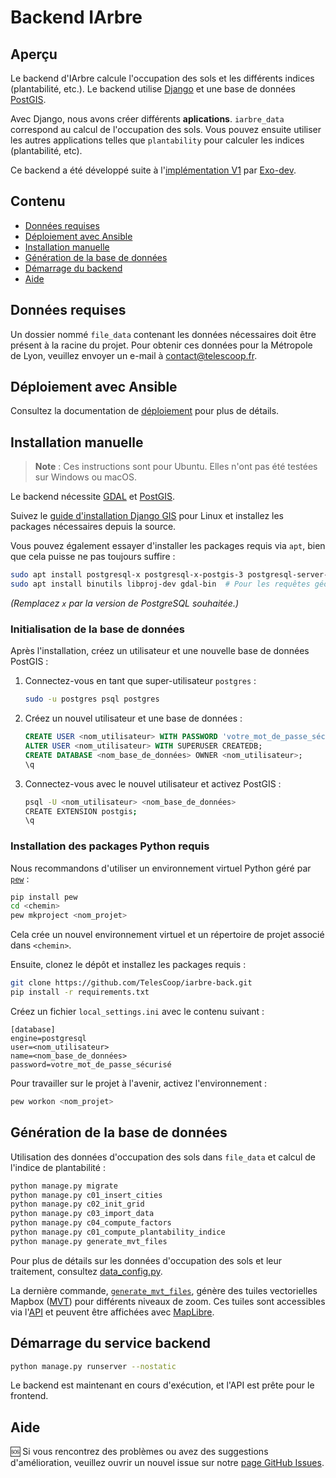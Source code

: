 # Backend IArbre

## Aperçu

Le backend d'IArbre calcule l'occupation des sols et les différents indices (plantabilité, etc.).
Le backend utilise [Django](https://www.djangoproject.com/) et une base de données [PostGIS](https://postgis.net/).

Avec Django, nous avons créer différents **aplications**.
`iarbre_data` correspond au calcul de l'occupation des sols.
Vous pouvez ensuite utiliser les autres applications telles que `plantability` pour calculer les indices (plantabilité, etc).

Ce backend a été développé suite à l'[implémentation V1](https://forge.grandlyon.com/erasme/script-recalcul-calque) par [Exo-dev](https://exo-dev.fr/).

## Contenu

- [Données requises](#données-requises)
- [Déploiement avec Ansible](#déploiement-avec-ansible)
- [Installation manuelle](#installation-manuelle)
- [Génération de la base de données](#génération-de-la-base-de-données)
- [Démarrage du backend](#démarrage-du-service-backend)
- [Aide](#aide)

## Données requises

Un dossier nommé `file_data` contenant les données nécessaires doit être présent à la racine du projet.
Pour obtenir ces données pour la Métropole de Lyon, veuillez envoyer un e-mail à [contact@telescoop.fr](mailto:contact@telescoop.fr).

## Déploiement avec Ansible

Consultez la documentation de [déploiement](https://docs.iarbre.fr/deploy/) pour plus de détails.

## Installation manuelle

> **Note** : Ces instructions sont pour Ubuntu. Elles n'ont pas été testées sur Windows ou macOS.

Le backend nécessite [GDAL](https://gdal.org/en/stable/) et [PostGIS](https://postgis.net/).

Suivez le [guide d'installation Django GIS](https://docs.djangoproject.com/en/5.1/ref/contrib/gis/install/postgis/) pour Linux et installez les packages nécessaires depuis la source.

Vous pouvez également essayer d'installer les packages requis via `apt`, bien que cela puisse ne pas toujours suffire :

```bash
sudo apt install postgresql-x postgresql-x-postgis-3 postgresql-server-dev-x python3-psycopg
sudo apt install binutils libproj-dev gdal-bin  # Pour les requêtes géographiques
```

_(Remplacez `x` par la version de PostgreSQL souhaitée.)_

### Initialisation de la base de données

Après l'installation, créez un utilisateur et une nouvelle base de données PostGIS :

1. Connectez-vous en tant que super-utilisateur `postgres` :

   ```bash
   sudo -u postgres psql postgres
   ```

2. Créez un nouvel utilisateur et une base de données :

   ```sql
   CREATE USER <nom_utilisateur> WITH PASSWORD 'votre_mot_de_passe_sécurisé';
   ALTER USER <nom_utilisateur> WITH SUPERUSER CREATEDB;
   CREATE DATABASE <nom_base_de_données> OWNER <nom_utilisateur>;
   \q
   ```

3. Connectez-vous avec le nouvel utilisateur et activez PostGIS :
   ```bash
   psql -U <nom_utilisateur> <nom_base_de_données>
   CREATE EXTENSION postgis;
   \q
   ```

### Installation des packages Python requis

Nous recommandons d'utiliser un environnement virtuel Python géré par [`pew`](https://github.com/pew-org/pew) :

```bash
pip install pew
cd <chemin>
pew mkproject <nom_projet>
```

Cela crée un nouvel environnement virtuel et un répertoire de projet associé dans `<chemin>`.

Ensuite, clonez le dépôt et installez les packages requis :

```bash
git clone https://github.com/TelesCoop/iarbre-back.git
pip install -r requirements.txt
```

Créez un fichier `local_settings.ini` avec le contenu suivant :

```
[database]
engine=postgresql
user=<nom_utilisateur>
name=<nom_base_de_données>
password=votre_mot_de_passe_sécurisé
```

Pour travailler sur le projet à l'avenir, activez l'environnement :

```bash
pew workon <nom_projet>
```

## Génération de la base de données

Utilisation des données d'occupation des sols dans `file_data` et calcul de l'indice de plantabilité :

```bash
python manage.py migrate
python manage.py c01_insert_cities
python manage.py c02_init_grid
python manage.py c03_import_data
python manage.py c04_compute_factors
python manage.py c01_compute_plantability_indice
python manage.py generate_mvt_files
```

Pour plus de détails sur les données d'occupation des sols et leur traitement, consultez [data_config.py](https://github.com/TelesCoop/iarbre/blob/main/back/iarbre_data/data_config.py).

La dernière commande, [`generate_mvt_files`](https://github.com/TelesCoop/iarbre/blob/main/back/api/management/commands/generate_mvt_files.py),
génère des tuiles vectorielles Mapbox ([MVT](https://gdal.org/en/stable/drivers/vector/mvt.html)) pour différents niveaux de zoom.
Ces tuiles sont accessibles via l'[API](https://github.com/TelesCoop/iarbre/blob/main/back/api/views.py) et peuvent être
affichées avec [MapLibre](https://maplibre.org/).

## Démarrage du service backend

```bash
python manage.py runserver --nostatic
```

Le backend est maintenant en cours d'exécution, et l'API est prête pour le frontend.

## Aide

🆘 Si vous rencontrez des problèmes ou avez des suggestions d'amélioration, veuillez ouvrir un nouvel issue sur notre [page GitHub Issues](https://github.com/TelesCoop/iarbre/issues).
